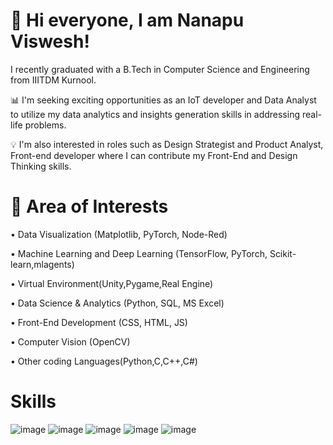 # 👋 Hi everyone, I am Nanapu Viswesh!
 I recently graduated with a B.Tech in Computer Science and Engineering from IIITDM Kurnool.
 
📊 I'm seeking exciting opportunities as an IoT developer and Data Analyst to utilize my data analytics and insights generation skills in addressing real-life problems.

💡 I'm also interested in roles such as  Design Strategist and Product Analyst, Front-end developer where I can contribute my Front-End and Design Thinking skills.

# 📍 Area of Interests

• Data Visualization (Matplotlib, PyTorch, Node-Red)

• Machine Learning and Deep Learning (TensorFlow, PyTorch, Scikit-learn,mlagents)

• Virtual Environment(Unity,Pygame,Real Engine)

• Data Science & Analytics (Python, SQL, MS Excel)

• Front-End Development (CSS, HTML, JS)

• Computer Vision (OpenCV)

• Other coding Languages(Python,C,C++,C#)

#  Skills

![image](https://github.com/user-attachments/assets/5f60698d-7053-417b-b2cb-a5141046cae4)
![image](https://github.com/user-attachments/assets/fa6ae080-1af0-4451-9785-c7a57383eb09)
![image](https://github.com/user-attachments/assets/c75dd393-0813-498f-a509-ef46cc2ace14)
![image](https://github.com/user-attachments/assets/4f43348f-8d7a-48d4-9f2e-5333c3ceadce)
![image](https://github.com/user-attachments/assets/96de689e-a7ae-4b33-a741-de48b62d4030)



